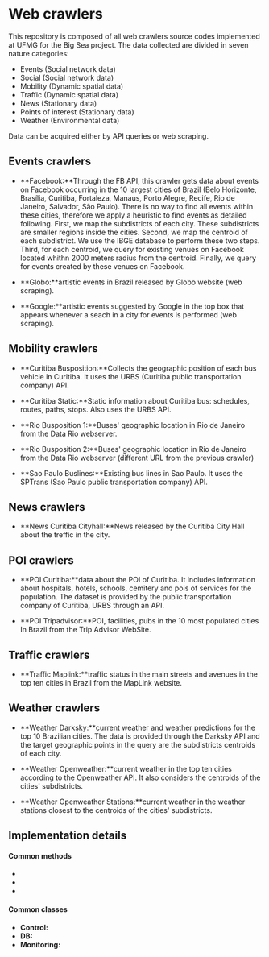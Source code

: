 # Web crawlers

This repository is composed of all web crawlers source codes implemented at UFMG for the Big Sea project. The data collected are divided in seven nature categories:

  - Events (Social network data)
  - Social (Social network data)
  - Mobility (Dynamic spatial data)
  - Traffic (Dynamic spatial data)
  - News (Stationary data)
  - Points of interest (Stationary data)
  - Weather (Environmental data)

Data can be acquired either by API queries or web scraping.

## Events crawlers

 - **Facebook:**Through the FB API, this crawler gets data about events on Facebook occurring in the 10 largest cities of Brazil (Belo Horizonte, Brasília, Curitiba, Fortaleza, Manaus, Porto Alegre, Recife, Rio de Janeiro, Salvador, São Paulo).
There is no way to find all events within these cities, therefore we apply a heuristic to find events as detailed following. First, we map the subdistricts of each city. These subdistricts are smaller regions inside the cities. Second, we map the centroid of each subdistrict. We use the IBGE database to perform these two steps. Third, for each centroid, we query for existing venues on Facebook located whithn 2000 meters radius from the centroid. Finally, we query for events created by these venues on Facebook.


 - **Globo:**artistic events in Brazil released by Globo website (web scraping).

 - **Google:**artistic events suggested by Google in the top box that appears whenever a seach in a city for events is performed (web scraping). 

## Mobility crawlers

 - **Curitiba Busposition:**Collects the geographic position of each bus vehicle in Curitiba. It uses the URBS (Curitiba public transportation company) API.

 - **Curitiba Static:**Static information about Curitiba bus: schedules, routes, paths, stops. Also uses the URBS API.

 - **Rio Busposition 1:**Buses' geographic location in Rio de Janeiro from the Data Rio webserver.

 - **Rio Busposition 2:**Buses' geographic location in Rio de Janeiro from the Data Rio webserver (different URL from the previous crawler)

 - **Sao Paulo Buslines:**Existing bus lines in Sao Paulo. It uses the SPTrans (Sao Paulo public transportation company) API.


## News crawlers

 - **News Curitiba Cityhall:**News released by the Curitiba City Hall about the treffic in the city.

## POI crawlers

 - **POI Curitiba:**data about the POI of Curitiba. It includes information about hospitals, hotels, schools, cemitery and pois of services for the population. The dataset is provided by the public transportation company of Curitiba, URBS through an API.

 - **POI Tripadvisor:**POI, facilities, pubs in the 10 most populated cities In Brazil from the Trip Advisor WebSite.

## Traffic crawlers

 - **Traffic Maplink:**traffic status in the main streets and avenues in the top ten cities in Brazil from the MapLink website.


## Weather crawlers

 - **Weather Darksky:**current weather and weather predictions for the top 10 Brazilian cities. The data is provided through the Darksky API and the target geographic points in the query are the subdistricts centroids of each city.

 - **Weather Openweather:**current weather in the top ten cities according to the Openweather API. It also considers the centroids of the cities' subdistricts. 

 - **Weather Openweather Stations:**current weather in the weather stations closest to the centroids of the cities' subdistricts.



## Implementation details



#### Common methods

  - 
  - 
  - 

#### Common classes

 - **Control:** 
 - **DB:** 
 - **Monitoring:** 

